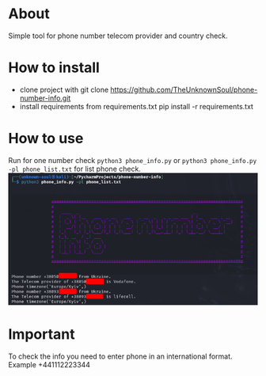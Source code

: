 # About

Simple tool for phone number telecom provider and country check.

# How to install

* clone project with git clone https://github.com/TheUnknownSoul/phone-number-info.git
* install requirements from requirements.txt pip install -r requirements.txt

# How to use

Run for one number check ```python3 phone_info.py``` or ```python3 phone_info.py -pl phone_list.txt``` for list phone
check.
![phone-info-scrn.png](phone-info-scrn.png)
# Important

To check the info you need to enter phone in an international format. Example +441112223344